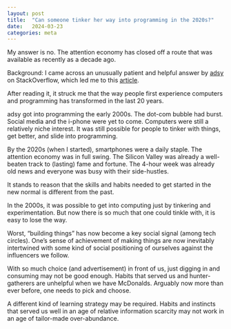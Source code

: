 ```yaml
---
layout: post
title:  "Can someone tinker her way into programming in the 2020s?"
date:   2024-03-23
categories: meta
---
```


My answer is no.  The attention economy has closed off a route that was available as recently as a decade ago.

Background: I came across an unusually patient and helpful answer by [adsy](https://stackoverflow.com/users/1086398/adsy) on StackOverflow, which led me to this [article](https://www.adam-thomas.co.uk/blog/how-do-i-become-a-software-engineer/
).


After reading it, it struck me that the way people first experience computers and programming has transformed in the last 20 years.

adsy got into programming the early 2000s.  The dot-com bubble had burst.  Social media and the i-phone were yet to come.  Computers were still a relatively niche interest.  It was still possible for people to tinker with things, get better, and slide into programming.

By the 2020s (when I started), smartphones were a daily staple.  The attention economy was in full swing.  The Silicon Valley was already a well-beaten track to (lasting) fame and fortune.  The 4-hour week was already old news and everyone was busy with their side-hustles.

It stands to reason that the skills and habits needed to get started in the new normal is different from the past.  

In the 2000s, it was possible to get into computing just by tinkering and experimentation.  But now there is so much that one could tinkle with, it is easy to lose the way.  

Worst, “building things” has now become a key social signal (among tech circles).  One’s sense of achievement of making things are now inevitably intertwined with some kind of social positioning of ourselves against the influencers we follow. 

With so much choice (and advertisement) in front of us, just digging in and consuming may not be good enough.  Habits that served us and hunter-gatherers are unhelpful when we have McDonalds.  Arguably now more than ever before, one needs to pick and choose.

A different kind of learning strategy may be required.  Habits and instincts that served us well in an age of relative information scarcity may not work in an age of tailor-made over-abundance.